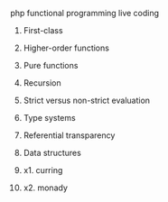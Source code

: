 php functional programming live coding

1.	First-class 
2.  Higher-order functions
3.	Pure functions
4.	Recursion
5.	Strict versus non-strict evaluation
6.	Type systems
7.	Referential transparency
8.	Data structures

9. x1. curring
10. x2. monady
